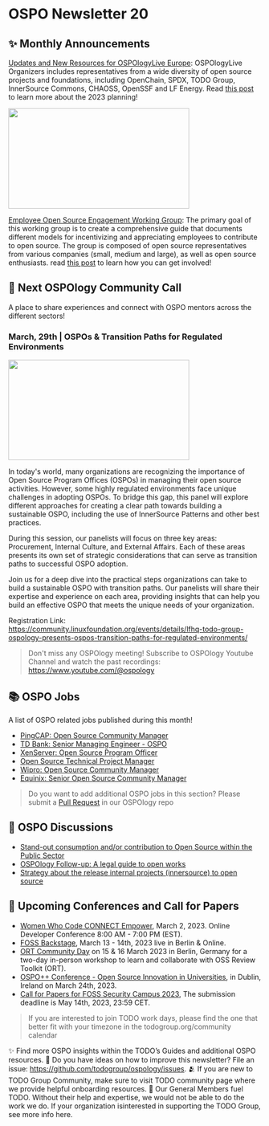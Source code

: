 # OSPO Newsletter 20


## ✨ Monthly Announcements 

[Updates and New Resources for OSPOlogyLive Europe](https://todogroup.org/blog/updates-and-resources-ospologylive2023/):  OSPOlogyLive Organizers includes representatives from a wide diversity of open source projects and foundations, including OpenChain, SPDX, TODO Group, InnerSource Commons, CHAOSS, OpenSSF and LF Energy. Read [this post](https://todogroup.org/blog/updates-and-resources-ospologylive2023/) to learn more about the 2023 planning!

<img src="https://user-images.githubusercontent.com/43671777/222424427-45c07a6b-3ff2-4824-9cf7-b18cb27f52ac.png" width="360" height="200" />

[Employee Open Source Engagement Working Group](https://todogroup.org/blog/employee-os-engagement-guide/): The primary goal of this working group is to create a comprehensive guide that documents different models for incentivizing and appreciating employees to contribute to open source. The group is composed of open source representatives from various companies (small, medium and large), as well as open source enthusiasts. read [this post]((https://todogroup.org/blog/employee-os-engagement-guide/)) to learn how you can get involved!

## 🍿 Next OSPOlogy Community Call

A place to share experiences and connect with OSPO mentors across the different sectors!

### March, 29th | OSPOs & Transition Paths for Regulated Environments

<img src="https://user-images.githubusercontent.com/43671777/222405348-55d43dfe-5bc8-4fbb-aaa1-6a0fb6fb7b49.png" width="360" height="200" />

In today's world, many organizations are recognizing the importance of Open Source Program Offices (OSPOs) in managing their open source activities. However, some highly regulated environments face unique challenges in adopting OSPOs. To bridge this gap, this panel will explore different approaches for creating a clear path towards building a sustainable OSPO, including the use of InnerSource Patterns and other best practices.

During this session, our panelists will focus on three key areas: Procurement, Internal Culture, and External Affairs. Each of these areas presents its own set of strategic considerations that can serve as transition paths to successful OSPO adoption.

Join us for a deep dive into the practical steps organizations can take to build a sustainable OSPO with transition paths. Our panelists will share their expertise and experience on each area, providing insights that can help you build an effective OSPO that meets the unique needs of your organization.

Registration Link: https://community.linuxfoundation.org/events/details/lfhq-todo-group-ospology-presents-ospos-transition-paths-for-regulated-environments/

> Don't miss any OSPOlogy meeting! Subscribe to OSPOlogy Youtube Channel and watch the past recordings: https://www.youtube.com/@ospology


## 📚 OSPO Jobs

A list of OSPO related jobs published during this month!

* [PingCAP: Open Source Community Manager](https://jobs.lever.co/pingcap/ffe5fdec-55d4-455d-9d29-e46a4e548120)
* [TD Bank: Senior Managing Engineer - OSPO](https://sjobs.brassring.com/TGnewUI/Search/home/HomeWithPreLoad?PageType=JobDetails&partnerid=25404&siteid=5602&Areq=399620BR#jobDetails=3130067_5602)
* [XenServer: Open Source Program Officer](https://careers.cloud.com/jobs/open-source-program-officer-remote-cambridge-united-kingdom)
* [Open Source Technical Project Manager](https://zeissgroup.wd3.myworkdayjobs.com/External/job/Mnchen/Manager---Open-Source-Software-Consulting--m-f-x-_JR_1013303)
* [Wipro:  Open Source Community Manager](https://www.linkedin.com/jobs/view/3421358983/)
* [Equinix: Senior Open Source Community Manager](https://equinix.wd1.myworkdayjobs.com/External/job/Sunnyvale/Senior-Community-Manager_JR-131827-2)

> Do you want to add additional OSPO jobs in this section? Please submit a [Pull Request](https://github.com/todogroup/ospology/tree/main/newsletter#how-to-contribute-to-osponews) in our OSPOlogy repo

## 🙋 OSPO Discussions

* [Stand-out consumption and/or contribution to Open Source within the Public Sector](https://github.com/todogroup/ospology/discussions/249)
* [OSPOlogy Follow-up: A legal guide to open works](https://github.com/todogroup/ospology/discussions/250)
* [Strategy about the release internal projects (innersource) to open source](https://github.com/todogroup/ospology/discussions/277)


## 📎 Upcoming Conferences and Call for Papers


* [Women Who Code CONNECT Empower](https://hopin.com/events/connect-2023/registration?mc_cid=75c6f0bb80), March 2, 2023. Online Developer Conference
8:00 AM - 7:00 PM (EST).
* [FOSS Backstage](https://23.foss-backstage.de/), March 13 - 14th, 2023 live in Berlin & Online.
* [ORT Community Day](https://github.com/oss-review-toolkit/ort/wiki/ORT-Community-Day) on 15 & 16 March 2023 in Berlin, Germany for a two-day in-person workshop to learn and collaborate with OSS Review Toolkit (ORT).
* [OSPO++ Conference - Open Source Innovation in Universities](https://www.eventbrite.com/e/open-source-innovation-in-universities-tickets-535445500907),  in Dublin, Ireland on March 24th, 2023.
* [Call for Papers for FOSS Security Campus 2023](https://foss-security-campus.de/call-for-papers/), The submission deadline is May 14th, 2023, 23:59 CET.



> If you are interested to join TODO work days, please find the one that better fit with your timezone in the todogroup.org/community calendar

✨ Find more OSPO insights within the TODO’s Guides and additional OSPO resources.
🧐 Do you have ideas on how to improve this newsletter? File an issue: https://github.com/todogroup/ospology/issues.
🫂 If you are new to TODO Group Community, make sure to visit TODO community page where we provide helpful onboarding resources.
💚 Our General Members fuel TODO. Without their help and expertise, we would not be able to do the work we do. If your organization isinterested in supporting the TODO Group, see more info here.


